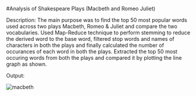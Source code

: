 #Analysis of Shakespeare Plays (Macbeth and Romeo Juliet)

Description: The main purpose was to find the top 50 most popular words used across two plays Macbeth, Romeo & Juliet and compare the two vocabularies. Used Map-Reduce technique to perform stemming to reduce the derived word to the base word, filtered stop words and names of characters in both the plays and finally calculated the number of occurances of each word in both the plays. Extracted the top 50 most occuring words from both the plays and compared it by plotting the line graph as shown.


Output: 

![macbeth](https://cloud.githubusercontent.com/assets/11856540/16236441/6c7bf912-37a6-11e6-8f17-1bb250d848fb.JPG)



